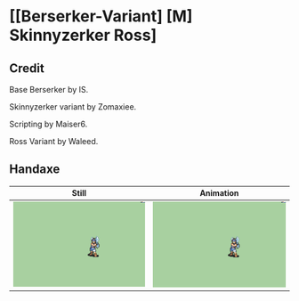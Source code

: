 # [\[Berserker-Variant\] \[M\] Skinnyzerker Ross]

## Credit

Base Berserker by IS.

Skinnyzerker variant by Zomaxiee.

Scripting by Maiser6.

Ross Variant by Waleed.
	
## Handaxe

| Still | Animation |
| :---: | :-------: |
| ![Handaxe still](./Handaxe_000.png) | ![Handaxe animation](./Handaxe.gif) |
